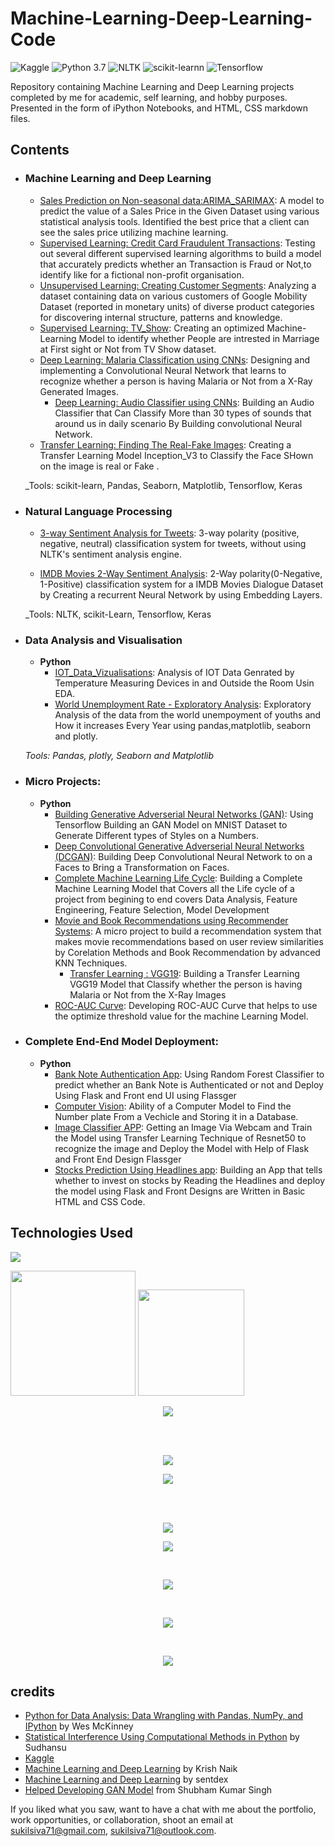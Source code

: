 # Machine-Learning-Deep-Learning-Code
![Kaggle](https://img.shields.io/badge/Dataset-Kaggle-blue.svg) ![Python 3.7](https://img.shields.io/badge/Python-3.7-brightgreen.svg) ![NLTK](https://img.shields.io/badge/Library-NLTK-orange.svg) ![scikit-learnn](https://img.shields.io/badge/Library-Scikit_Learn-orange.svg) ![Tensorflow](https://img.shields.io/badge/Library-Tensorflow-orange.svg)

Repository containing Machine Learning and Deep Learning projects completed by me for academic, self learning, and hobby purposes. Presented in the form of iPython Notebooks, and HTML, CSS markdown files.

## Contents

- ### Machine Learning and Deep Learning

	- [Sales Prediction on Non-seasonal data:ARIMA_SARIMAX](https://github.com/sukilsiva/Machine-Learnig-Deep-Learning-Code/blob/master/ARIMA_SARIMAX.ipynb): A model to predict the value of a Sales Price in the Given Dataset using various statistical analysis tools. Identified the best price that a client can see the sales price utilizing machine learning.
	- [Supervised Learning: Credit Card Fraudulent Transactions](https://github.com/sukilsiva/Machine-Learnig-Deep-Learning-Code/blob/master/Credit%20card.ipynb): Testing out several different supervised learning algorithms to build a model that accurately predicts whether an Transaction is Fraud or Not,to identify like for a fictional non-profit organisation.
	- [Unsupervised Learning: Creating Customer Segments](https://github.com/sukilsiva/Machine-Learnig-Deep-Learning-Code/blob/master/Clustering.ipynb): Analyzing a dataset containing data on various customers of Google Mobility Dataset (reported in monetary units) of diverse product categories for discovering internal structure, patterns and knowledge.
	- [Supervised Learning: TV_Show](https://github.com/sukilsiva/Machine-Learnig-Deep-Learning-Code/blob/master/Supervised%20Learning.ipynb): Creating an optimized Machine-Learning Model to identify whether People are intrested in Marriage at First sight or Not from TV Show dataset.
	- [Deep Learning: Malaria Classification using CNNs](https://github.com/sukilsiva/Machine-Learnig-Deep-Learning-Code/blob/master/Malaria.ipynb):  Designing and implementing a Convolutional Neural Network that learns to recognize whether a person is having Malaria or Not from a X-Ray Generated Images.
        - [Deep Learning: Audio Classifier using CNNs](https://github.com/sukilsiva/Machine-Learnig-Deep-Learning-Code/blob/master/Audio_Classifier.ipynb): Building an Audio Classifier that Can Classify More than 30 types of sounds that around us in daily scenario By Building convolutional Neural Network.
	- [Transfer Learning: Finding The Real-Fake Images](https://github.com/sukilsiva/Machine-Learnig-Deep-Learning-Code/blob/master/REALFAKEFACEDETECTION_INCEPTION_V3.ipynb): Creating a Transfer Learning Model Inception_V3 to Classify the Face SHown on the image is real or Fake .

	_Tools: scikit-learn, Pandas, Seaborn, Matplotlib, Tensorflow, Keras 

- ### Natural Language Processing

	- [3-way Sentiment Analysis for Tweets](https://github.com/sukilsiva/Machine-Learnig-Deep-Learning-Code/blob/master/Sentiment_Analysis.ipynb): 3-way polarity (positive, negative, neutral) classification system for tweets, without using NLTK's sentiment analysis engine.

	- [IMDB Movies 2-Way Sentiment Analysis](https://github.com/sukilsiva/Machine-Learnig-Deep-Learning-Code/blob/master/RNN.ipynb): 2-Way polarity(0-Negative, 1-Positive) classification system for a IMDB Movies Dialogue Dataset by Creating a recurrent Neural Network by using Embedding Layers.

	_Tools: NLTK, scikit-Learn, Tensorflow, Keras

- ### Data Analysis and Visualisation
	- __Python__
		- [IOT_Data_Vizualisations](https://github.com/sukilsiva/Machine-Learnig-Deep-Learning-Code/blob/master/Data%20Visualisations/Notebooks/IOT_Data_Vizualisation.py): Analysis of IOT Data Genrated by Temperature Measuring Devices in and Outside the Room Usin EDA.
		- [World Unemployment Rate - Exploratory Analysis](https://github.com/sukilsiva/Machine-Learnig-Deep-Learning-Code/blob/master/Data%20Visualisations/Notebooks/World_Unemployment_Data_Vizualisation.ipynb): Exploratory Analysis of the data from the world unempoyment of youths and How it increases Every Year using pandas,matplotlib, seaborn and plotly.
		
	_Tools: Pandas, plotly, Seaborn and Matplotlib_

- ### Micro Projects: 

	- __Python__
		- [Building Generative Adverserial Neural Networks (GAN)](https://github.com/sukilsiva/Machine-Learnig-Deep-Learning-Code/blob/master/GANMNIST.ipynb): Using Tensorflow Building an GAN Model on MNIST Dataset to Generate Different types of Styles on a Numbers.
		- [Deep Convolutional Generative Adverserial Neural Networks (DCGAN)](https://github.com/sukilsiva/Machine-Learnig-Deep-Learning-Code/blob/master/DCGAN_Face_Dataset_with_keras.ipynb): Building Deep Convolutional Neural Network to on a Faces to Bring a Transformation on Faces.
		- [Complete Machine Learning Life Cycle](https://github.com/sukilsiva/Machine-Learnig-Deep-Learning-Code/blob/master/MachineLearningLifeCycle.ipynb): Building a Complete Machine Learning Model that Covers all the Life cycle of a project from begining to end covers Data Analysis, Feature Engineering, Feature Selection, Model Development
		- [Movie and Book Recommendations using Recommender Systems](https://github.com/sukilsiva/Machine-Learnig-Deep-Learning-Code/blob/master/Recommendation_systems.ipynb): A micro project to build a recommendation system that makes movie recommendations based on user review similarities by Corelation Methods and Book Recommendation by advanced KNN
Techniques.
          	- [Transfer Learning : VGG19](https://github.com/sukilsiva/Machine-Learnig-Deep-Learning-Code/blob/master/VGG19.ipynb): Building a Transfer Learning VGG19 Model that Classify whether the person is having Malaria or Not from the X-Ray Images
		- [ROC-AUC Curve](https://github.com/sukilsiva/Machine-Learnig-Deep-Learning-Code/blob/master/roc_curve.ipynb): Developing ROC-AUC Curve that helps to use the optimize threshold value for the machine Learning Model.
	

- ### Complete End-End Model Deployment: 

	- __Python__
		- [Bank Note Authentication App](https://github.com/sukilsiva/Machine-Learnig-Deep-Learning-Code/tree/master/Bank_Note_Authentication_App): Using Random Forest Classifier to predict whether an Bank Note is Authenticated or not and Deploy Using Flask and Front end UI using Flassger
		- [Computer Vision](https://github.com/sukilsiva/Machine-Learnig-Deep-Learning-Code/tree/master/Computer_vision): Ability of a Computer Model to Find the Number plate From a Vechicle and Storing it in a Database.
		- [Image Classifier APP](https://github.com/sukilsiva/Machine-Learnig-Deep-Learning-Code/tree/master/Image_Classification_Model_Deployment): Getting an Image Via Webcam and Train the Model using Transfer Learning Technique of Resnet50 to recognize the image and Deploy the Model with Help of Flask and Front End Design Flassger
		- [Stocks Prediction Using Headlines app](https://github.com/sukilsiva/Machine-Learnig-Deep-Learning-Code/tree/master/Natural-Language-Processing-Deployment): Building an App that tells whether to invest on stocks by Reading the Headlines and deploy the model using Flask and Front Designs are Written in Basic HTML and CSS Code.
		
## Technologies Used

![](https://forthebadge.com/images/badges/made-with-python.svg)

[<img target="_blank" src="https://keras.io/img/logo.png" width=200>](https://keras.io/) [<img target="_blank" src="https://flask.palletsprojects.com/en/1.1.x/_images/flask-logo.png" width=170>](https://flask.palletsprojects.com/en/1.1.x/)
<br/>
<p align="center">
  <img src="https://raw.githubusercontent.com/donnemartin/data-science-ipython-notebooks/master/images/python.png">
</p>
<br/>
<br/>
<p align="center">
  <img src="https://raw.githubusercontent.com/donnemartin/data-science-ipython-notebooks/master/images/pandas.png">
</p>
<p align="center">
  <img src="https://raw.githubusercontent.com/donnemartin/data-science-ipython-notebooks/master/images/numpy.png">
</p>
<br/>
<br/>
<p align="center">
  <img src="https://raw.githubusercontent.com/donnemartin/data-science-ipython-notebooks/master/images/scipy.png">
</p>
<p align="center">
  <img src="https://raw.githubusercontent.com/donnemartin/data-science-ipython-notebooks/master/images/matplotlib.png">
</p>
<br/>
<p align="center">
  <img src="https://raw.githubusercontent.com/donnemartin/data-science-ipython-notebooks/master/images/scikitlearn.png">
</p>
<br/>
<p align="center">
  <img src="https://avatars0.githubusercontent.com/u/15658638?v=3&s=100">
</p>
<br/>
<p align="center">
  <img src="http://i.imgur.com/ZhKXrKZ.png">
</p>


## credits

* [Python for Data Analysis: Data Wrangling with Pandas, NumPy, and IPython](http://www.amazon.com/Python-Data-Analysis-Wrangling-IPython/dp/1449319793) by Wes McKinney
* [Statistical Interference Using Computational Methods in Python](https://www.youtube.com/channel/UCb1GdqUqArXMQ3RS86lqqOw) by Sudhansu
* [Kaggle](https://www.kaggle.com/)
* [Machine Learning and Deep Learning](https://www.youtube.com/user/krishnaik06) by Krish Naik
* [Machine Learning and Deep Learning](https://www.youtube.com/user/sentdex) by sentdex
* [Helped Developing GAN Model](https://www.linkedin.com/in/shubham-kr-singh) from Shubham Kumar Singh

If you liked what you saw, want to have a chat with me about the portfolio, work opportunities, or collaboration, shoot an email at sukilsiva71@gmail.com, sukilsiva71@outlook.com. 
